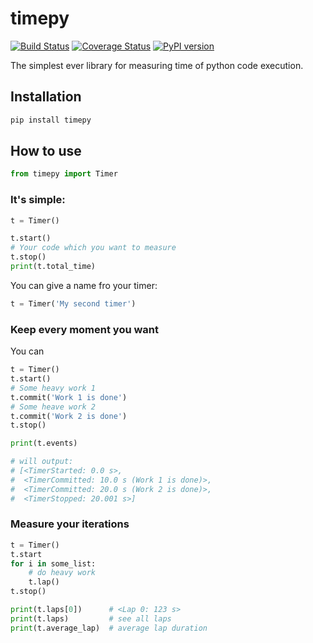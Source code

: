 # timepy

[![Build Status](https://travis-ci.org/daniil-omelchenko/timepy.svg?branch=master)](https://travis-ci.org/daniil-omelchenko/timepy)
[![Coverage Status](https://coveralls.io/repos/github/daniil-omelchenko/timepy/badge.svg?branch=master)](https://coveralls.io/github/daniil-omelchenko/timepy?branch=master)
[![PyPI version](https://badge.fury.io/py/timepy.svg)](https://badge.fury.io/py/timepy)

The simplest ever library for measuring time of python code execution.

## Installation

```bash
pip install timepy
```

## How to use

```python
from timepy import Timer
```

### It's simple:

```python
t = Timer()

t.start()
# Your code which you want to measure
t.stop()
print(t.total_time)
```

You can give a name fro your timer:

```python
t = Timer('My second timer')
```

### Keep every moment you want

You can

```python
t = Timer()
t.start()
# Some heavy work 1
t.commit('Work 1 is done')
# Some heave work 2
t.commit('Work 2 is done')
t.stop()

print(t.events)

# will output:
# [<TimerStarted: 0.0 s>,
#  <TimerCommitted: 10.0 s (Work 1 is done)>,
#  <TimerCommitted: 20.0 s (Work 2 is done)>,
#  <TimerStopped: 20.001 s>]

```

### Measure your iterations

```python
t = Timer()
t.start
for i in some_list:
    # do heavy work
    t.lap()
t.stop()

print(t.laps[0])      # <Lap 0: 123 s>
print(t.laps)         # see all laps
print(t.average_lap)  # average lap duration
```
